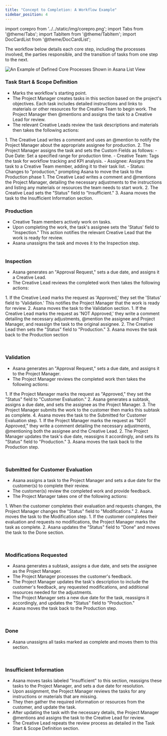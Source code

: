 ```yaml
---
title: "Concept to Completion: A Workflow Example"
sidebar_position: 4
---
```

import corepro from '../../static/img/corepro.png';
import Tabs from '@theme/Tabs';
import TabItem from '@theme/TabItem';
import DocCardList from '@theme/DocCardList';


The workflow below details each core step, including the processes involved, the parties responsible, and the transition of tasks from one step to the next.

<img src={corepro} alt="An Example of Defined Core Processes Shown in Asana List View"/>     


### Task Start & Scope Definition
- Marks the workflow's starting point.
- The Project Manager creates tasks in this section based on the project's objectives. Each task includes detailed instructions and links to materials or other resources for the Creative Team to begin work. The Project Manager then @mentions and assigns the task to a Creative Lead for review. 
- The relevant Creative Leads review the task descriptions and materials then takes the following actions:
&nbsp;  
<Tabs>
  <TabItem value="Sufficient Task Description" label="Sufficient Task Description" default>
  1. The Creative Lead writes a comment and uses an @mention to notify the Project Manager about the appropriate assignee for production.
  2. The Project Manager assigns the task and sets the Custom Fields as follows:
        - Due Date: Set a specified range for production time.
        - Creative Team: Tags the task for workflow tracking and KPI analysis.
        - Assignee: Assigns the task to a Creative Team member, adding it to their task list.
        - Status: Changes to "production," prompting Asana to move the task to the Production phase
  
  </TabItem>
  <TabItem value="Insufficient Task Description" label="Insufficient Task Description">
  1. The Creative Lead writes a comment and @mentions the Project Manager, detailing the necessary adjustments to the instructions and listing any materials or resources the team needs to start work. 
  2. The Creative Lead sets the "Status" field to "Insufficient."
  3. Asana moves the task to the Insufficient Information section.
  </TabItem>
</Tabs>
&nbsp;  

### Production
- Creative Team members actively work on tasks. 
- Upon completing the work, the task's assignee sets the 'Status' field to "Inspection." This action notifies the relevant Creative Lead that the work is ready for review.
- Asana unassigns the task and moves it to the Inspection step.
&nbsp;  
&nbsp;  
### Inspection
- Asana generates an "Approval Request," sets a due date, and assigns it a Creative Lead. 
- The Creative Lead reviews the completed work then takes the following actions:

<Tabs>
  <TabItem value="Approved" label="Approved" default>
    1. If the Creative Lead marks the request as 'Approved,' they set the 'Status' field to 'Validation.' This notifies the Project Manager that the work is ready for review.
    2. Asana moves the task to the Validation section.
  
  </TabItem>
  <TabItem value="NOT Approved" label="NOT Approved">
  1. If the Creative Lead marks the request as 'NOT Approved,' they write a comment detailing the necessary adjustments, @mention the assignee and Project Manager, and reassign the task to the original assignee. 
  2. The Creative Lead then sets the "Status" field to "Production."
  3. Asana moves the task back to the Production section
  </TabItem>
</Tabs>  

&nbsp;  
### Validation
- Asana generates an "Approval Request," sets a due date, and assigns it to the Project Manager.  
- The Project Manager reviews the completed work then takes the following actions:

<Tabs>
  <TabItem value="Approved" label="Approved" default>
    1. If the Project Manager marks the request as "Approved," they set the "Status" field to "Customer Evaluation." 
    2. Asana generates a subtask, assigns a due date, and sets the assignee as the Project Manager. 
    3. The Project Manager submits the work to the customer then marks this subtask as complete. 
    4. Asana moves the task to the Submitted for Customer Evaluation step.
  
  </TabItem>
  <TabItem value="NOT Approved" label="NOT Approved">
    1. If the Project Manager marks the request as "NOT Approved," they write a comment detailing the necessary adjustments, @mentioning both the assignee and the Creative Lead. 
    2. The Project Manager updates the task's due date, reassigns it accordingly, and sets its "Status" field to "Production." 
    3. Asana moves the task back to the Production step.
  </TabItem>
</Tabs>  

&nbsp;  
### Submitted for Customer Evaluation
 - Asana assigns a task to the Project Manager and sets a due date for the customer(s) to complete their review. 
- The customer(s) review the completed work and provide feedback.
- The Project Manager takes one of the following actions:

<Tabs>
  <TabItem value="Modifications Requested" label="Modifications Requested" default>
    1. When the customer completes their evaluation and requests changes, the Project Manager changes the "Status" field to "Modifications." 
    2. Asana moves the task to the Modification step.
  
  </TabItem>
  <TabItem value="No Modifications" label="No Modifications">
  1. If the customer completes their evaluation and requests no modifications, the Project Manager marks the task as complete. 
  2. Asana updates the "Status" field to "Done" and moves the task to the Done section. 
  </TabItem>
</Tabs>  

&nbsp;  
### Modifications Requested
-  Asana generates a subtask, assigns a due date, and sets the assignee as the Project Manager. 
- The Project Manager processes the customer's feedback. 
- The Project Manager updates the task's description to include the customer's feedback, any requested modifications, and additional resources needed for the adjustments.
- The Project Manager sets a new due date for the task, reassigns it accordingly, and updates the "Status" field to "Production." 
- Asana moves the task back to the Production step.

&nbsp;  
### Done
- Asana unassigns all tasks marked as complete and moves them to this section.


&nbsp;  
### Insufficient Information
- Asana moves tasks labeled "Insufficient" to this section, reassigns these tasks to the Project Manager, and sets a due date for resolution.
- Upon assignment, the Project Manager reviews the tasks for any instructions or materials that are missing.
- They then gather the required information or resources from the customer, and update the task. 
- After updating the task with the necessary details, the Project Manager @mentions and assigns the task to the Creative Lead for review. 
- The Creative Lead repeats the review process as detailed in the Task Start & Scope Definition section.
&nbsp;  
&nbsp;  

<DocCardList />